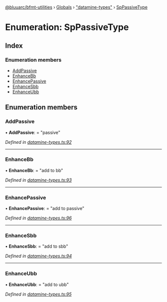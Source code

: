 [@bluuarc/bfmt-utilities](../README.md) › [Globals](../globals.md) › ["datamine-types"](../modules/_datamine_types_.md) › [SpPassiveType](_datamine_types_.sppassivetype.md)

# Enumeration: SpPassiveType

## Index

### Enumeration members

* [AddPassive](_datamine_types_.sppassivetype.md#addpassive)
* [EnhanceBb](_datamine_types_.sppassivetype.md#enhancebb)
* [EnhancePassive](_datamine_types_.sppassivetype.md#enhancepassive)
* [EnhanceSbb](_datamine_types_.sppassivetype.md#enhancesbb)
* [EnhanceUbb](_datamine_types_.sppassivetype.md#enhanceubb)

## Enumeration members

###  AddPassive

• **AddPassive**: = "passive"

*Defined in [datamine-types.ts:92](https://github.com/BluuArc/bfmt-utilities/blob/819ffe1/src/datamine-types.ts#L92)*

___

###  EnhanceBb

• **EnhanceBb**: = "add to bb"

*Defined in [datamine-types.ts:93](https://github.com/BluuArc/bfmt-utilities/blob/819ffe1/src/datamine-types.ts#L93)*

___

###  EnhancePassive

• **EnhancePassive**: = "add to passive"

*Defined in [datamine-types.ts:96](https://github.com/BluuArc/bfmt-utilities/blob/819ffe1/src/datamine-types.ts#L96)*

___

###  EnhanceSbb

• **EnhanceSbb**: = "add to sbb"

*Defined in [datamine-types.ts:94](https://github.com/BluuArc/bfmt-utilities/blob/819ffe1/src/datamine-types.ts#L94)*

___

###  EnhanceUbb

• **EnhanceUbb**: = "add to ubb"

*Defined in [datamine-types.ts:95](https://github.com/BluuArc/bfmt-utilities/blob/819ffe1/src/datamine-types.ts#L95)*
